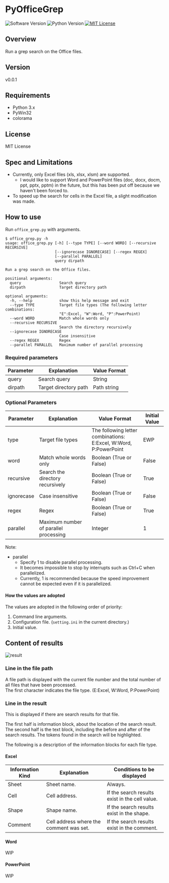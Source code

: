 PyOfficeGrep
===

![Software Version](http://img.shields.io/badge/Version-v0.0.1-green.svg?style=flat)
![Python Version](http://img.shields.io/badge/Python-3.x-blue.svg?style=flat)
[![MIT License](http://img.shields.io/badge/license-MIT-blue.svg?style=flat)](LICENSE)

<!-- [Japanese Page](./README.md) -->

## Overview
Run a grep search on the Office files.

## Version
v0.0.1

## Requirements
- Python 3.x
- PyWin32
- colorama

## License
MIT License

## Spec and Limitations
- Currently, only Excel files (xls, xlsx, xlsm) are supported.
    - I would like to support Word and PowerPoint files (doc, docx, docm, ppt, pptx, pptm) in the future, but this has been put off because we haven't been forced to.
- To speed up the search for cells in the Excel file, a slight modification was made.

## How to use
Run `office_grep.py` with arguments.

```
$ office_grep.py -h
usage: office_grep.py [-h] [--type TYPE] [--word WORD] [--recursive RECURSIVE]
                      [--ignorecase IGNORECASE] [--regex REGEX]
                      [--parallel PARALLEL]
                      query dirpath

Run a grep search on the Office files.

positional arguments:
  query                 Search query
  dirpath               Target directory path

optional arguments:
  -h, --help            show this help message and exit
  --type TYPE           Target file types (The following letter combinations:
                        "E":Excel, "W":Word, "P":PowerPoint)
  --word WORD           Match whole words only
  --recursive RECURSIVE
                        Search the directory recursively
  --ignorecase IGNORECASE
                        Case insensitive
  --regex REGEX         Regex
  --parallel PARALLEL   Maximum number of parallel processing
```

### Required parameters

| Parameter | Explanation           | Value Format |
|-----------|-----------------------|--------------|
| query     | Search query          | String       |
| dirpath   | Target directory path | Path string  |

### Optional Parameters

| Parameter  | Explanation                           | Value Format                                                         | Initial Value |
|------------|---------------------------------------|----------------------------------------------------------------------|---------------|
| type       | Target file types                     | The following letter combinations:<br/>E:Excel, W:Word, P:PowerPoint | EWP           |
| word       | Match whole words only                | Boolean (True or False)                                              | False         |
| recursive  | Search the directory recursively      | Boolean (True or False)                                              | True          |
| ignorecase | Case insensitive                      | Boolean (True or False)                                              | False         |
| regex      | Regex                                 | Boolean (True or False)                                              | True          |
| parallel   | Maximum number of parallel processing | Integer                                                              | 1             |

Note:  
- parallel
    - Specify 1 to disable parallel processing.
    - It becomes impossible to stop by interrupts such as Ctrl+C when parallelized.
    - Currently, 1 is recommended because the speed improvement cannot be expected even if it is parallelized.

#### How the values are adopted
The values are adopted in the following order of priority:
1. Command line arguments.
2. Configuration file. (`setting.ini` in the current directory.)
3. Initial value.


## Content of results

![result](https://user-images.githubusercontent.com/64964079/86004170-d9f23a00-ba4d-11ea-8abe-0f94258cdd07.png)

### Line in the file path
A file path is displayed with the current file number and the total number of all files that have been processed.  
The first character indicates the file type. (E:Excel, W:Word, P:PowerPoint)

### Line in the result
This is displayed if there are search results for that file.

The first half is information block, about the location of the search result.  
The second half is the text block, including the before and after of the search results. The tokens found in the search will be highlighted.

The following is a description of the information blocks for each file type.

#### Excel
| Information Kind | Explanation                             | Conditions to be displayed                     |
|------------------|-----------------------------------------|------------------------------------------------|
| Sheet            | Sheet name.                             | Always.                                        |
| Cell             | Cell address.                           | If the search results exist in the cell value. |
| Shape            | Shape name.                             | If the search results exist in the shape.      |
| Comment          | Cell address where the comment was set. | If the search results exist in the comment.    |

#### Word
WIP

#### PowerPoint
WIP
